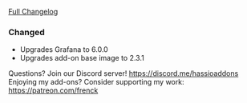[Full Changelog][changelog]

### Changed

- Upgrades Grafana to 6.0.0
- Upgrades add-on base image to 2.3.1

[changelog]: https://github.com/hassio-addons/addon-grafana/compare/v1.2.2...v1.3.0

Questions? Join our Discord server! https://discord.me/hassioaddons
Enjoying my add-ons? Consider supporting my work: https://patreon.com/frenck